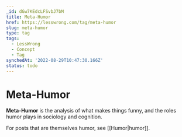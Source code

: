 ```yaml
---
_id: dGw7KEdcLFSvbJ7bM
title: Meta-Humor
href: https://lesswrong.com/tag/meta-humor
slug: meta-humor
type: tag
tags:
  - LessWrong
  - Concept
  - Tag
synchedAt: '2022-08-29T10:47:30.166Z'
status: todo
---
```


# Meta-Humor

**Meta-Humor** is the analysis of what makes things funny, and the roles humor plays in sociology and cognition.

For posts that are themselves humor, see [[Humor|humor]].
